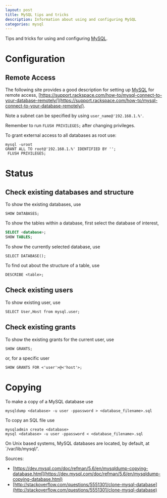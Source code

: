 ```yaml
---
layout: post
title: MySQL tips and tricks
description: Information about using and configuring MySQL
categories: mysql
---
```


Tips and tricks for using and configuring [MySQL](https://www.mysql.com/).

# Configuration

## Remote Access

The following site provides a good description for setting up [MySQL](https://www.mysql.com/) for remote access, [https://support.rackspace.com/how-to/mysql-connect-to-your-database-remotely/](https://support.rackspace.com/how-to/mysql-connect-to-your-database-remotely/).

Note a subnet can be specified by using `user_name@'192.168.1.%'`.

Remember to run `FLUSH PRIVILEGES;` after changing privileges.

To grant external access to all databases as root use:

```
mysql -uroot
GRANT ALL TO root@'192.168.1.%' IDENTIFIED BY '';
 FLUSH PRIVILEGES;
```

# Status

## Check existing databases and structure

To show the existing databases, use

```
SHOW DATABASES;
```

To show the tables within a database, first select the database of interest,

```sql
SELECT <database>;
SHOW TABLES;
```

To show the currently selected database, use

```
SELECT DATABASE();
```

To find out about the structure of a table, use

```
DESCRIBE <table>;
```

## Check existing users

To show existing user, use

```
SELECT User,Host from mysql.user;
```

## Check existing grants

To show the existing grants for the current user, use

```
SHOW GRANTS;
```

or, for a specific user

```
SHOW GRANTS FOR <'user'>@<'host'>;
```

# Copying

To make a copy of a MySQL database use

```
mysqldump <database> -u user -ppassword > <database_filename>.sql
```

To copy an SQL file use

```
mysqladmin create <database>
mysql <database> -u user -ppassword < <database_filename>.sql
```

On Unix based systems, MySQL databases are located, by default, at `/var/lib/mysql/<database>'.

Sources:

*   [https://dev.mysql.com/doc/refman/5.6/en/mysqldump-copying-database.html](https://dev.mysql.com/doc/refman/5.6/en/mysqldump-copying-database.html)
*   [http://stackoverflow.com/questions/5551301/clone-mysql-database](http://stackoverflow.com/questions/5551301/clone-mysql-database)
